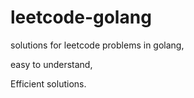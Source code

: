 # leetcode-golang

solutions for leetcode problems in golang,

easy to understand,

Efficient solutions.
